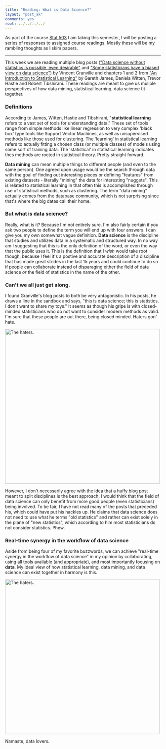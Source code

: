 ```yaml
---
title: "Reading: What is Data Science?"
layout: "post_ak"
comments: yes
root: ../../../../
---
```



As part of the course [Stat 503](http://streaming.stat.iastate.edu/~dicook/EDA.and.datamining/) I am taking this semester, I will be posting a series of responses to assigned course readings. Mostly these will be my rambling thoughts as I skim papers.

****

This week we are reading multiple blog posts (["Data science without statistics is possible, even desirable"](http://www.datasciencecentral.com/profiles/blogs/data-science-without-statistics-is-possible-even-desirable) and ["Some statisticians have a biased view on data science"](http://www.datasciencecentral.com/profiles/blogs/statisticians-have-a-biased-view-on-data-science)) by Vincent Granville and chapters 1 and 2 from ["An Introduction to Statistical Learning"](http://www-bcf.usc.edu/~gareth/ISL/) by Gareth James, Daniela Witten, Trevor Hastie and Robert Tibshirani. These readings are meant to give us muliple perspectives of how data mining, statistical learning, data science fit together.

### Definitions
According to James, Witten, Hastie and Tibshirani, "**statistical learning** refers to a vast set of tools for understanding data." These set of tools range from simple methods like linear regression to very complex 'black box' type tools like Support Vector Machines, as well as unsupervised methods like those used for clustering. The 'learning' in statistical learning refers to actually fitting a chosen class (or multiple classes) of models using some sort of training data. The 'statistical' in statistical learning indicates thes methods are rooted in statistical theory. Pretty straight forward.

**Data mining** can mean multiple things to different people (and even to the same person). One agreed upon usage would be the search through data with the goal of finding out interesting pieces or defining "features" from existing datasets - literally "mining" the data for interesting "nuggets". This is related to statistical learning in that often this is accomplished through use of statistical methods, such as clustering. The term "data mining" actually comes from the database community, which is not surprising since that's where the big datas call their home.

### But what is data science?
Really, what is it? Because I'm not entirely sure. I'm also fairly certain if you ask two people to define the term you will end up with four answers. I can give you my own somewhat vague definition. **Data science** is the discipline that studies and utilizes data in a systematic and structured way. In no way am I suggesting that this is the only definition of the word, or even the way that the public uses it. This is the definition that I *wish* would take root though, because I feel it's a postive and accurate description of a discipline that has made great strides in the last 15 years and could continue to do so if people can collaborate instead of disparaging either the field of data science *or* the field of statistics in the name of the other.

### Can't we all just get along.
I found Granville's blog posts to both be very antagonistic. In his posts, he draws a line in the sandbox and says, "this is data science; this is statistics. I don't want to share my toys." It seems as though his gripe is with closed-minded statisticians who do not want to consider modern methods as valid. I'm sure that these people are out there, being closed minded. Haters gon' hate. 

<img src="{{ page.root }}images/blog/2015-01-13-DataScience/Haters-gonna-hate.gif" alt="The haters." style="width: 500px;"/>

However, I don't necessarily agree with the idea that a huffy blog post meant to split disciplines is the best approach. I would think that the field of data science can only benefit from more good people (even statisticians) being involved. To be fair, I have not read many of the posts that preceded his, which could have put his hackles up. He claims that data science does not need to use what he terms "old statistics" and rather can exist solely in the plane of "new statistics", which according to him most statisticians do not consider statistics. Phew. 

### Real-time synergy in the workflow of data science
Aside from being four of my favorite buzzwords, we can achieve "real-time synergy in the workflow of data science" in my opinion by collaborating, using all tools available (and appropriate), and most importantly focusing on **data**. My ideal view of how statistical learning, data mining, and data science can exist together in harmony is this.

<img src="{{ page.root }}images/blog/2015-01-13-DataScience/happy_sunshines.png" alt="The haters." style="width: 500px;"/>

Namaste, data lovers.

